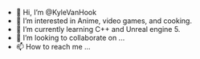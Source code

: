 - 👋 Hi, I’m @KyleVanHook
- 👀 I’m interested in Anime, video games, and cooking.
- 🌱 I’m currently learning C++ and Unreal engine 5.
- 💞️ I’m looking to collaborate on ...
- 📫 How to reach me ...

<!---
KyleVanHook/KyleVanHook is a ✨ special ✨ repository because its `README.md` (this file) appears on your GitHub profile.
You can click the Preview link to take a look at your changes.
--->
